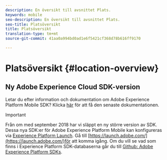 ```yaml
---
description: En översikt till avsnittet Plats.
keywords: mobile
seo-description: En översikt till avsnittet Plats.
seo-title: Platsöversikt
title: Platsöversikt
translation-type: tm+mt
source-git-commit: 41aa0a994bd0ad1e6f5421cf368d78b616ff9170

---
```



# Platsöversikt {#location-overview}

## Ny Adobe Experience Cloud SDK-version

Letar du efter information och dokumentation om Adobe Experience Platform Mobile SDK? Klicka [här](https://aep-sdks.gitbook.io/docs/) för att få den senaste dokumentationen.

>[!IMPORTANT]
>
>Från om med september 2018 har vi släppt en ny större version av SDK. Dessa nya SDK:er för Adobe Experience Platform Mobile kan konfigureras via [Experience Platform Launch](https://www.adobe.com/experience-platform/launch.html). Gå till [https://launch.adobe.com/](https://launch.adobe.com/)för att komma igång. Om du vill se vad som finns i Experience Platform SDK-databaserna går du till [Github: Adobe Experience Platform SDKs](https://github.com/Adobe-Marketing-Cloud/acp-sdks).
